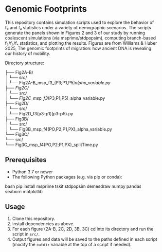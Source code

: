 # Genomic Footprints

This repository contains simulation scripts used to explore the behavior of f₃ and f₄ statistics under a variety of demographic scenarios. The scripts generate the panels shown in Figures 2 and 3 of our study by running coalescent simulations (via msprime/stdpopsim), computing branch-based f₂/f₃/f₄ statistics, and plotting the results. Figures are from Williams & Huber 2025, The genomic footprints of migration: how ancient DNA is revealing our history of mobility.

Directory structure:

├── Fig2A-B/  
│   └── src/  
│       └── Fig2A-B_msp_f3_(P3;P1,P5)_alpha_variable.py  
├── Fig2C/  
│   └── src/  
│       └── Fig2C_msp_f3_(P3;P1,P5)_alpha_variable.py  
├── Fig2D/  
│   └── src/  
│       └── Fig2D_f3(p3-p1)(p3-p5).py  
├── Fig3B/  
│   └── src/  
│       └── Fig3B_msp_f4(PO,P2;P1,PX)_alpha_variable.py  
└── Fig3C/  
    └── src/  
        └── Fig3C_msp_f4(PO,P2;P1,PX)_splitTime.py  

## Prerequisites

- Python 3.7 or newer  
- The following Python packages (e.g. via pip or conda):

bash pip install msprime tskit stdpopsim demesdraw numpy pandas seaborn matplotlib


## Usage

1. Clone this repository.  
2. Install dependencies as above.  
3. For each figure (2A-B, 2C, 2D, 3B, 3C) cd into its directory and run the script in `src/`.  
4. Output figures and data will be saved to the paths defined in each script (modify the `outdir` variable at the top of a script if needed).


